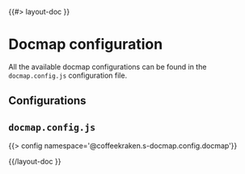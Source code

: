 <!--
/**
 * @name            Configuration
 * @namespace       doc.docmap
 * @type            Markdown
 * @platform        md
 * @status          stable
 * @menu            Documentation / Docmap           /doc/docmap/configuration
 *
 * @since           2.0.0
 * @author    Olivier Bossel <olivier.bossel@gmail.com> (https://coffeekraken.io)
 */
-->

{{#> layout-doc }}

# Docmap configuration

All the available docmap configurations can be found in the `docmap.config.js` configuration file.

## Configurations

## `docmap.config.js`

{{> config namespace='@coffeekraken.s-docmap.config.docmap'}}

{{/layout-doc }}
